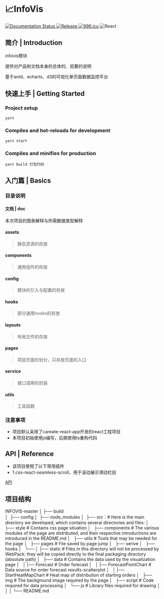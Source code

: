 # 📈InfoVis

[![Documentation Status](https://img.shields.io/badge/docs-latest-brightgreen.svg?style=flat)	]()[![Release](https://img.shields.io/badge/realease-latest-brightgreen.svg)	]()[![996.icu](https://img.shields.io/badge/link-996.icu-red.svg)](https://996.icu)	![React](https://img.shields.io/badge/React-17.x.x-blue.svg)

## 简介 | Introduction

infovis模块

提供对产品和文档本身的总体的、扼要的说明

基于antd、echarts、d3的可视化单页面数据监控平台

## 快速上手 | Getting Started

### Project setup

```
yarn
```

### Compiles and hot-reloads for development

```
yarn start
```

### Compiles and minifies for production

```
yarn build 打包代码
```


## 入门篇 | Basics

### 目录说明

#### 文档 | doc

本次项目的图表解释与所需数据类型解释

#### assets
> 静态资源的存放
#### components
> 通用组件的存放
#### config
> 模块的引入与配置的存放
#### hooks
> 部分通用hooks的存放
#### layouts
> 布局文件的存放
#### pages
> 项目页面的划分，只存放页面的入口
#### service
> 接口调用的封装
#### utils
> 工具函数


### 注意事项

- 项目默认采用了careate-react-app开发的react工程项目
- 本项目初始使用js编写，后期使用ts重构代码


## API | Reference

- 该项目使用了以下常用插件
- 1.css-react-seamless-scroll，用于滚动展示滑动栏目

[API](./docs/API.md)


## 项目结构

INFOVIS-master
│
├── build  
│ 
├── config 
│ 
├── node_modules
│ 
├── src：# Here is the main directory we developed, which contains several directories and files:
│   ├── style  # Contains css page situation
│   ├── components # The various modules of the page are distributed, and their respective introductions are introduced in the README.md
│   ├── utils # Tools that may be needed for the page
│   ├── pages # File saved by page jump
│   ├── serive 
│   ├── hooks
│   └── 
│
├── static # Files in this directory will not be processed by WebPack: they will be copied directly to the final packaging directory (absolute path)
│   ├── data  # Contains the data used by the visualization page
│   │    |──  Forecast # Order forecast
│   │    |──  ForecastPointChart # Data source for order forecast results-scatterplot
│   │    |──  StartHeatMapChart # Heat map of distribution of starting orders
│   ├── img # The background image required by the page
│   ├── script # Code required for data processing
│   └── js # Library files required for drawing
│
│
│
└── README.md 
